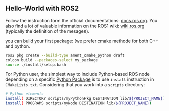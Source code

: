 
## Hello-World with ROS2

Follow the instruction form the official documentations: [docs.ros.org](https://docs.ros.org).
You also find a lot of valuable information on the ROS1 wiki: [wiki.ros.org](https://wiki.ros.org) (typically the definition of the mesages).

you can build your first package: (we prefer cmake methode for both C++ and python.

```sh
ros2 pkg create --build-type ament_cmake_python draft
colcon build --packages-select my_package
source ./install/setup.bash
```

For Python user, the simplest way to include Python-based ROS node depending on a specific [Python Package](https://docs.python.org/3/glossary.html#term-package) is to use `install` instruction in `CMakeLists.txt`.
Considering that you work into a `scripts` directory:

```sh
# Python elements
install( DIRECTORY scripts/myPythonPkg DESTINATION lib/${PROJECT_NAME})
install( PROGRAMS scripts/myNode DESTINATION lib/${PROJECT_NAME})
```